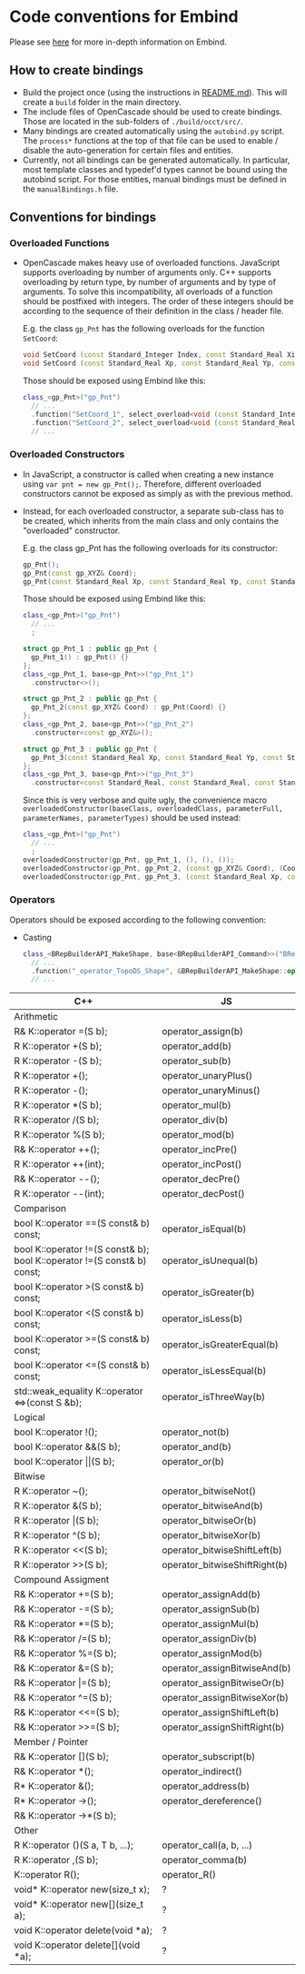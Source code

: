 # Code conventions for Embind

Please see [here](https://emscripten.org/docs/porting/connecting_cpp_and_javascript/embind.html) for more in-depth information on Embind.

## How to create bindings

* Build the project once (using the instructions in [README.md](https://github.com/donalffons/opencascade.js/blob/master/README.md)). This will create a `build` folder in the main directory.
* The include files of OpenCascade should be used to create bindings. Those are located in the sub-folders of `./build/occt/src/`.
* Many bindings are created automatically using the `autobind.py` script. The `process*` functions at the top of that file can be used to enable / disable the auto-generation for certain files and entities.
* Currently, not all bindings can be generated automatically. In particular, most template classes and typedef'd types cannot be bound using the autobind script. For those entities, manual bindings must be defined in the `manualBindings.h` file.

## Conventions for bindings

### Overloaded Functions

* OpenCascade makes heavy use of overloaded functions. JavaScript supports overloading by number of arguments only. C++ supports overloading by return type, by number of arguments and by type of arguments. To solve this incompatibility, all overloads of a function should be postfixed with integers. The order of these integers should be according to the sequence of their definition in the class / header file.

  E.g. the class `gp_Pnt` has the following overloads for the function `SetCoord`:
  ```cpp
  void SetCoord (const Standard_Integer Index, const Standard_Real Xi);
  void SetCoord (const Standard_Real Xp, const Standard_Real Yp, const Standard_Real Zp);
  ```
  Those should be exposed using Embind like this:
  ```cpp
  class_<gp_Pnt>("gp_Pnt")
    // ...
    .function("SetCoord_1", select_overload<void (const Standard_Integer, const Standard_Real)>(&gp_Pnt::SetCoord))
    .function("SetCoord_2", select_overload<void (const Standard_Real, const Standard_Real, const Standard_Real)>(&gp_Pnt::SetCoord))
    // ...
  ```

### Overloaded Constructors
* In JavaScript, a constructor is called when creating a new instance using `var pnt = new gp_Pnt();`. Therefore, different overloaded constructors cannot be exposed as simply as with the previous method.
* Instead, for each overloaded constructor, a separate sub-class has to be created, which inherits from the main class and only contains the "overloaded" constructor.

  E.g. the class gp_Pnt has the following overloads for its constructor:
  ```cpp
  gp_Pnt();
  gp_Pnt(const gp_XYZ& Coord);
  gp_Pnt(const Standard_Real Xp, const Standard_Real Yp, const Standard_Real Zp);
  ```
  Those should be exposed using Embind like this:
  ```cpp
  class_<gp_Pnt>("gp_Pnt")
    // ...
    ;

  struct gp_Pnt_1 : public gp_Pnt {
    gp_Pnt_1() : gp_Pnt() {}
  };
  class_<gp_Pnt_1, base<gp_Pnt>>("gp_Pnt_1")
    .constructor<>();

  struct gp_Pnt_2 : public gp_Pnt {
    gp_Pnt_2(const gp_XYZ& Coord) : gp_Pnt(Coord) {}
  };
  class_<gp_Pnt_2, base<gp_Pnt>>("gp_Pnt_2")
    .constructor<const gp_XYZ&>();

  struct gp_Pnt_3 : public gp_Pnt {
    gp_Pnt_3(const Standard_Real Xp, const Standard_Real Yp, const Standard_Real Zp) : gp_Pnt(Xp, Yp, Zp) {}
  };
  class_<gp_Pnt_3, base<gp_Pnt>>("gp_Pnt_3")
    .constructor<const Standard_Real, const Standard_Real, const Standard_Real>();
  ```
  Since this is very verbose and quite ugly, the convenience macro `overloadedConstructor(baseClass, overloadedClass, parameterFull, parameterNames, parameterTypes)` should be used instead:
  ```cpp
  class_<gp_Pnt>("gp_Pnt")
    // ...
    ;
  overloadedConstructor(gp_Pnt, gp_Pnt_1, (), (), ());
  overloadedConstructor(gp_Pnt, gp_Pnt_2, (const gp_XYZ& Coord), (Coord), (const gp_XYZ&));
  overloadedConstructor(gp_Pnt, gp_Pnt_3, (const Standard_Real Xp, const Standard_Real Yp, const Standard_Real Zp), (Xp, Yp, Zp), (const Standard_Real, const Standard_Real, const Standard_Real));
  ```
  
### Operators

Operators should be exposed according to the following convention:
* Casting
  ```cpp
  class_<BRepBuilderAPI_MakeShape, base<BRepBuilderAPI_Command>>("BRepBuilderAPI_MakeShape")
    // ...
    .function("_operator_TopoDS_Shape", &BRepBuilderAPI_MakeShape::operator TopoDS_Shape)
    // ...
  ```

| C++                                                                     | JS                            |
|-------------------------------------------------------------------------|-------------------------------|
| Arithmetic                                                              |                               |
| R& K::operator =(S b);                                                  | operator_assign(b)            |
| R K::operator +(S b);                                                   | operator_add(b)               |
| R K::operator -(S b);                                                   | operator_sub(b)               |
| R K::operator +();                                                      | operator_unaryPlus()          |
| R K::operator -();                                                      | operator_unaryMinus()         |
| R K::operator *(S b);                                                   | operator_mul(b)               |
| R K::operator /(S b);                                                   | operator_div(b)               |
| R K::operator %(S b);                                                   | operator_mod(b)               |
| R& K::operator ++();                                                    | operator_incPre()             |
| R K::operator ++(int);                                                  | operator_incPost()            |
| R& K::operator --();                                                    | operator_decPre()             |
| R K::operator --(int);                                                  | operator_decPost()            |
| Comparison                                                              |                               |
| bool K::operator ==(S const& b) const;                                  | operator_isEqual(b)           |
| bool K::operator !=(S const& b); bool K::operator !=(S const& b) const; | operator_isUnequal(b)         |
| bool K::operator >(S const& b) const;                                   | operator_isGreater(b)         |
| bool K::operator <(S const& b) const;                                   | operator_isLess(b)            |
| bool K::operator >=(S const& b) const;                                  | operator_isGreaterEqual(b)    |
| bool K::operator <=(S const& b) const;                                  | operator_isLessEqual(b)       |
| std::weak_equality K::operator <=>(const S &b);                         | operator_isThreeWay(b)        |
| Logical                                                                 |                               |
| bool K::operator !();                                                   | operator_not(b)               |
| bool K::operator &&(S b);                                               | operator_and(b)               |
| bool K::operator \|\|(S b);                                             | operator_or(b)                |
| Bitwise                                                                 |                               |
| R K::operator ~();                                                      | operator_bitwiseNot()         |
| R K::operator &(S b);                                                   | operator_bitwiseAnd(b)        |
| R K::operator \|(S b);                                                  | operator_bitwiseOr(b)         |
| R K::operator ^(S b);                                                   | operator_bitwiseXor(b)        |
| R K::operator <<(S b);                                                  | operator_bitwiseShiftLeft(b)  |
| R K::operator >>(S b);                                                  | operator_bitwiseShiftRight(b) |
| Compound Assigment                                                      |                               |
| R& K::operator +=(S b);                                                 | operator_assignAdd(b)         |
| R& K::operator -=(S b);                                                 | operator_assignSub(b)         |
| R& K::operator *=(S b);                                                 | operator_assignMul(b)         |
| R& K::operator /=(S b);                                                 | operator_assignDiv(b)         |
| R& K::operator %=(S b);                                                 | operator_assignMod(b)         |
| R& K::operator &=(S b);                                                 | operator_assignBitwiseAnd(b)  |
| R& K::operator \|=(S b);                                                | operator_assignBitwiseOr(b)   |
| R& K::operator ^=(S b);                                                 | operator_assignBitwiseXor(b)  |
| R& K::operator <<=(S b);                                                | operator_assignShiftLeft(b)   |
| R& K::operator >>=(S b);                                                | operator_assignShiftRight(b)  |
| Member / Pointer                                                        |                               |
| R& K::operator [](S b);                                                 | operator_subscript(b)         |
| R& K::operator *();                                                     | operator_indirect()           |
| R* K::operator &();                                                     | operator_address(b)           |
| R* K::operator ->();                                                    | operator_dereference()        |
| R& K::operator ->*(S b);                                                |                               |
| Other                                                                   |                               |
| R K::operator ()(S a, T b, ...);                                        | operator_call(a, b, ...)      |
| R K::operator ,(S b);                                                   | operator_comma(b)             |
| K::operator R();                                                        | operator_R()                  |
| void* K::operator new(size_t x);                                        | ?                             |
| void* K::operator new[](size_t a);                                      | ?                             |
| void K::operator delete(void *a);                                       | ?                             |
| void K::operator delete[](void *a);                                     | ?                             |
